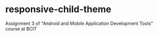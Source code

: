 # responsive-child-theme
Assignment 3 of "Android and Mobile Application Development Tools" course at BCIT
